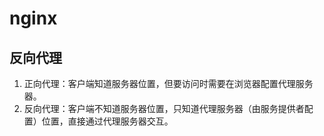 # nginx
## 反向代理
1. 正向代理：客户端知道服务器位置，但要访问时需要在浏览器配置代理服务器。
2. 反向代理：客户端不知道服务器位置，只知道代理服务器（由服务提供者配置）位置，直接通过代理服务器交互。